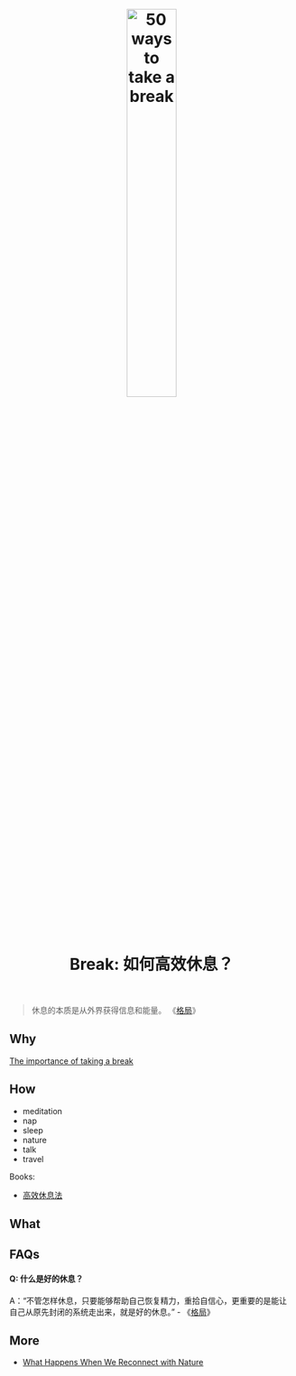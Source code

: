 <h1 align="center">
<br>
	<a href="https://www.wikiwand.com/en/Break_(work)">
  <img src="https://i.imgur.com/8NO3LLs.jpeg" alt="50 ways to take a break" width=42%">
  </a>
  <br><br>
Break: 如何高效休息？ 
  <br><br>
</h1>

> 休息的本质是从外界获得信息和能量。 《[格局](https://book.douban.com/subject/34848957/)》

## Why 

[The importance of taking a break](https://www.nature.com/articles/s41564-018-0269-5)

## How

* meditation
* nap
* sleep
* nature
* talk
* travel

Books:

* [高效休息法](https://book.douban.com/subject/33440045/)


## What 



## FAQs

#### Q: 什么是好的休息？

A：“不管怎样休息，只要能够帮助自己恢复精力，重拾自信心，更重要的是能让自己从原先封闭的系统走出来，就是好的休息。”  - 《[格局](https://book.douban.com/subject/34848957/)》

## More 

* [What Happens When We Reconnect with Nature](https://greatergood.berkeley.edu/article/item/what_happens_when_we_reconnect_with_nature)

